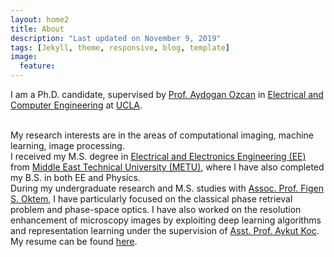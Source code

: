 ```yaml
---
layout: home2
title: About
description: "Last updated on November 9, 2019"
tags: [Jekyll, theme, responsive, blog, template]
image:
  feature: 
---
```


I am a Ph.D. candidate, supervised by <a href="https://innovate.ee.ucla.edu/prof-ozcan-brief-biosketch.html" target="_blank">Prof. Aydogan Ozcan</a> in <a href="https://www.ee.ucla.edu/" target="_blank">Electrical and Computer Engineering</a> at <a href="http://www.ucla.edu/" target="_blank">UCLA</a>.

<br />
My research interests are in the areas of computational imaging, machine learning, image processing.

<br />
I received my M.S. degree in <a href="https://eee.metu.edu.tr/" target="_blank">Electrical and Electronics Engineering (EE)</a> from <a href="http://www.metu.edu.tr/" target="_blank">Middle East Technical University (METU)</a>, where I have also completed my B.S. in both EE and Physics.

<br />
During my undergraduate research and M.S. studies with <a href="https://blog.metu.edu.tr/figeno/" target="_blank">Assoc. Prof. Figen S. Oktem</a>, I have particularly focused on the classical phase retrieval problem and phase-space optics. I have also worked on the resolution enhancement of microscopy images by exploiting deep learning algorithms and representation learning under the supervision of <a href="https://www.linkedin.com/in/aykut-ko%C3%A7-9a37abb5/" target="_blank">Asst. Prof. Aykut Koc</a>.

<br />
My resume can be found <a href="https://cagatayisil.github.io/CVcisil.pdf" target="_blank">here</a>.
